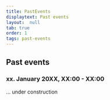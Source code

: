 ```yaml
---
title: PastEvents
displaytext: Past events
layout:  null
tab: true
order: 1
tags: past-events
---
```


## Past events

### xx. January 20XX, XX:00 - XX:00

... under construction